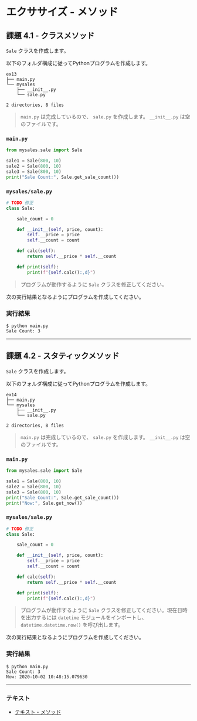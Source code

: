 # エクササイズ - メソッド

## 課題 4.1 - クラスメソッド

`Sale` クラスを作成します。

以下のフォルダ構成に従ってPythonプログラムを作成します。

``` 
ex13
├── main.py
└── mysales
    ├── __init__.py
    └── sale.py

2 directories, 8 files
```

> `main.py` は完成しているので、 `sale.py` を作成します。 `__init__.py` は空のファイルです。

### `main.py`

``` py
from mysales.sale import Sale

sale1 = Sale(800, 10)
sale2 = Sale(800, 10)
sale3 = Sale(800, 10)
print("Sale Count:", Sale.get_sale_count())
```

### `mysales/sale.py`

``` py
# TODO 修正
class Sale:

    sale_count = 0

    def __init__(self, price, count):
        self.__price = price
        self.__count = count

    def calc(self):
        return self.__price * self.__count

    def print(self):
        print(f"{self.calc():,d}")
```

> プログラムが動作するように `Sale` クラスを修正してください。

次の実行結果となるようにプログラムを作成してください。

### 実行結果

``` 
$ python main.py
Sale Count: 3
```

---

## 課題 4.2 - スタティックメソッド

`Sale` クラスを作成します。

以下のフォルダ構成に従ってPythonプログラムを作成します。

``` 
ex14
├── main.py
└── mysales
    ├── __init__.py
    └── sale.py

2 directories, 8 files
```

> `main.py` は完成しているので、 `sale.py` を作成します。 `__init__.py` は空のファイルです。

### `main.py`

``` py
from mysales.sale import Sale

sale1 = Sale(800, 10)
sale2 = Sale(800, 10)
sale3 = Sale(800, 10)
print("Sale Count:", Sale.get_sale_count())
print("Now:", Sale.get_now())
```

### `mysales/sale.py`

``` py
# TODO 修正
class Sale:

    sale_count = 0

    def __init__(self, price, count):
        self.__price = price
        self.__count = count

    def calc(self):
        return self.__price * self.__count

    def print(self):
        print(f"{self.calc():,d}")
```

> プログラムが動作するように `Sale` クラスを修正してください。現在日時を出力するには `datetime` モジュールをインポートし、 `datetime.datetime.now()` を呼び出します。

次の実行結果となるようにプログラムを作成してください。

### 実行結果

``` 
$ python main.py
Sale Count: 3
Now: 2020-10-02 10:48:15.079630
```

---

### テキスト

* [テキスト - メソッド](../text/04_method.md)
